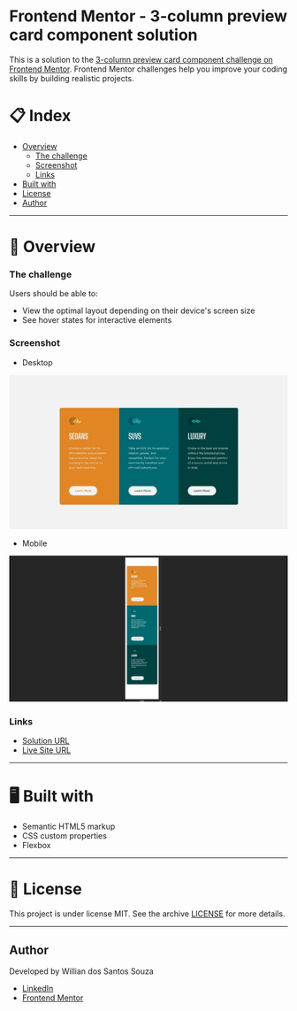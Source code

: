 # Frontend Mentor - 3-column preview card component solution

This is a solution to the [3-column preview card component challenge on Frontend Mentor](https://www.frontendmentor.io/challenges/3column-preview-card-component-pH92eAR2-). Frontend Mentor challenges help you improve your coding skills by building realistic projects.  

# 📋 Index

- [Overview](#overview)
  - [The challenge](#the-challenge)
  - [Screenshot](#screenshot)
  - [Links](#links)
- [Built with](#built-with)
- [License](#license)
- [Author](#author)
---
# 📄 Overview

### The challenge

Users should be able to:

- View the optimal layout depending on their device's screen size
- See hover states for interactive elements

### Screenshot
  - Desktop
  <img src="images/screenshot-desktop.jpg">

  - Mobile
  <img src="images/screenshot-mobile.jpg">


### Links

- [Solution URL](https://www.frontendmentor.io/solutions/responsive-layout-using-css-grid-and-flexbox-ILTnzWI6f)
- [Live Site URL](https://willian-souza.github.io/Frontend-Mentor-Challenge-Stats-preview-card/)
---
# 🖥 Built with

- Semantic HTML5 markup
- CSS custom properties
- Flexbox
---
# 📝 License
This project is under license MIT. See the archive [LICENSE](/LICENSE) for more details.

---
## Author
Developed by Willian dos Santos Souza
- [LinkedIn](https://www.linkedin.com/in/willian-ssouza/) 
- [Frontend Mentor](https://www.frontendmentor.io/profile/willian-souza)



